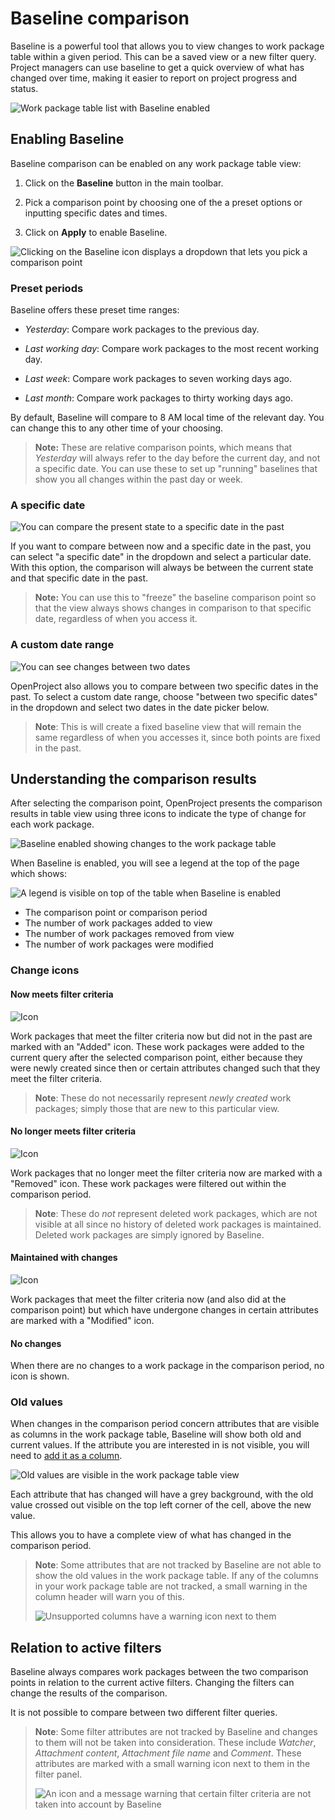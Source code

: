 # Baseline comparison

Baseline is a powerful tool that allows you to view changes to work package table within a given period. This can be a saved view or a new filter query. Project managers can use baseline to get a quick overview of what has changed over time, making it easier to report on project progress and status.

![Work package table list with Baseline enabled](13-0_Baseline_overview.png)

## Enabling Baseline

Baseline comparison can be enabled on any work package table view:

1. Click on the **Baseline** button in the main toolbar.

2. Pick a comparison point by choosing one of the a preset options or inputting specific dates and times.

3. Click on **Apply** to enable Baseline.

![Clicking on the Baseline icon displays a dropdown that lets you pick a comparison point](13-0_Baseline_dropmodal.png)

### Preset periods

Baseline offers these preset time ranges:

- _Yesterday_: Compare work packages to the previous day.

- _Last working day_: Compare work packages to the most recent working day.

- _Last week_: Compare work packages to seven working days ago.

- _Last month_: Compare work packages to thirty working days ago.

By default, Baseline will compare to 8 AM local time of the relevant day. You can change this to any other time of your choosing.

>**Note:** These are relative comparison points, which means that _Yesterday_ will always refer to the day before the current day, and not a specific date. You can use these to set up "running" baselines that show you all changes within the past day or week.

### A specific date

![You can compare the present state to a specific date in the past](13-0_Baseline_specificDate.png)

If you want to compare between now and a specific date in the past, you can select "a specific date" in the dropdown and select a particular date. With this option, the comparison will always be between the current state and that specific date in the past.

>**Note:** You can use this to "freeze" the baseline comparison point so that the view always shows changes in comparison to that specific date, regardless of when you access it.

### A custom date range

![You can see changes between two dates](13-0_Baseline_dateRange.png)

OpenProject also allows you to compare between two specific dates in the past. To select a custom date range, choose "between two specific dates" in the dropdown and select two dates in the date picker below.

>**Note**: This is will create a fixed baseline view that will remain the same regardless of when you accesses it, since both points are fixed in the past.

## Understanding the comparison results

After selecting the comparison point, OpenProject presents the comparison results in table view using three icons to indicate the type of change for each work package.

![Baseline enabled showing changes to the work package table](13-0_Baseline_table.png)

When Baseline is enabled, you will see a legend at the top of the page which shows:

![A legend is visible on top of the table when Baseline is enabled](13-0_Baseline_legend.png)

- The comparison point or comparison period
- The number of work packages added to view
- The number of work packages removed from view
- The number of work packages were modified


### Change icons

#### Now meets filter criteria

![Icon](13-0_Baseline_nowMeets.png)

Work packages that meet the filter criteria now but did not in the past are marked with an "Added" icon. These work packages were added to the current query after the selected comparison point, either because they were newly created since then or certain attributes changed such that they meet the filter criteria. 

> **Note**: These do not necessarily represent _newly created_ work packages; simply those that are new to this particular view.

#### No longer meets filter criteria

![Icon](13-0_Baseline_noLongerMeets.png)

Work packages that no longer meet the filter criteria now are marked with a "Removed" icon. These work packages were filtered out within the comparison period.

>**Note**: These do _not_ represent deleted work packages, which are not visible at all since no history of deleted work packages is maintained. Deleted work packages are simply ignored by Baseline.

#### Maintained with changes

![Icon](13-0_Baseline_maintainedChanges.png)

Work packages that meet the filter criteria now (and also did at the comparison point) but which have undergone changes in certain attributes are marked with a "Modified" icon.

#### No changes

When there are no changes to a work package in the comparison period, no icon is shown.

### Old values

When changes in the comparison period concern attributes that are visible as columns in the work package table, Baseline will show both old and current values. If the attribute you are interested in is not visible, you will need to [add it as a column](../work-package-table-configuration). 

![Old values are visible in the work package table view](13-0_Baseline_oldNewValues.png)

Each attribute that has changed will have a grey background, with the old value crossed out visible on the top left corner of the cell, above the new value.

This allows you to have a complete view of what has changed in the comparison period.

>**Note**: Some attributes that are not tracked by Baseline are not able to show the old values in the work package table. If any of the columns in your work package table are not tracked, a small warning in the column header will warn you of this.
>
> ![Unsupported columns have a warning icon next to them](13_0_Baseline_unsupportedColumn.png)


## Relation to active filters

Baseline always compares work packages between the two comparison points in relation to the current active filters. Changing the filters can change the results of the comparison.

It is not possible to compare between two different filter queries.

>**Note**: Some filter attributes are not tracked by Baseline and changes to them will not be taken into consideration. These include _Watcher_, _Attachment content_, _Attachment file name_ and _Comment_. These attributes are marked with a small warning icon next to them in the filter panel.
>
> ![An icon and a message warning that certain filter criteria are not taken into account by Baseline](13-0_Baseline_activeFilters.png)



